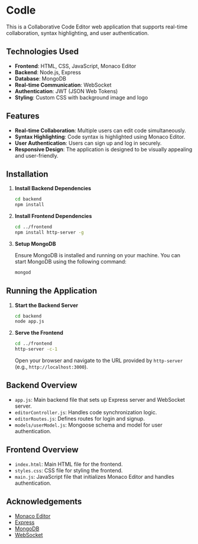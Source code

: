 # Codle

This is a Collaborative Code Editor web application that supports real-time collaboration, syntax highlighting, and user authentication.

## Technologies Used

- **Frontend**: HTML, CSS, JavaScript, Monaco Editor
- **Backend**: Node.js, Express
- **Database**: MongoDB
- **Real-time Communication**: WebSocket
- **Authentication**: JWT (JSON Web Tokens)
- **Styling**: Custom CSS with background image and logo

## Features

- **Real-time Collaboration**: Multiple users can edit code simultaneously.
- **Syntax Highlighting**: Code syntax is highlighted using Monaco Editor.
- **User Authentication**: Users can sign up and log in securely.
- **Responsive Design**: The application is designed to be visually appealing and user-friendly.

## Installation

1. **Install Backend Dependencies**

   ```sh
   cd backend
   npm install
   ```

2. **Install Frontend Dependencies**

   ```sh
   cd ../frontend
   npm install http-server -g
   ```

3. **Setup MongoDB**

   Ensure MongoDB is installed and running on your machine. You can start MongoDB using the following command:

   ```sh
   mongod
   ```

## Running the Application

1. **Start the Backend Server**

   ```sh
   cd backend
   node app.js
   ```

2. **Serve the Frontend**

   ```sh
   cd ../frontend
   http-server -c-1
   ```

   Open your browser and navigate to the URL provided by `http-server` (e.g., `http://localhost:3000`).

## Backend Overview

- `app.js`: Main backend file that sets up Express server and WebSocket server.
- `editorController.js`: Handles code synchronization logic.
- `editorRoutes.js`: Defines routes for login and signup.
- `models/userModel.js`: Mongoose schema and model for user authentication.

## Frontend Overview

- `index.html`: Main HTML file for the frontend.
- `styles.css`: CSS file for styling the frontend.
- `main.js`: JavaScript file that initializes Monaco Editor and handles authentication.


## Acknowledgements

- [Monaco Editor](https://microsoft.github.io/monaco-editor/)
- [Express](https://expressjs.com/)
- [MongoDB](https://www.mongodb.com/)
- [WebSocket](https://developer.mozilla.org/en-US/docs/Web/API/WebSocket)

